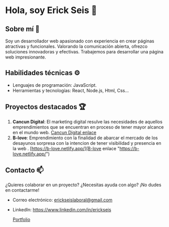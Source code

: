 # Hola, soy Erick Seis 👋

## Sobre mí 🚀

Soy un desarrollador web apasionado con experiencia en crear páginas atractivas y funcionales. Valorando la comunicación abierta, ofrezco soluciones innovadoras y efectivas. Trabajemos para desarrollar una página web impresionante.

## Habilidades técnicas ⚙️

- Lenguajes de programación: JavaScript.
- Herramientas y tecnologías: React, Node.js, Html, Css...

## Proyectos destacados 🏆

1. **Cancun Digital**: El marketing digital resulve las necesidades de aquellos emprendimientos que se encuentran en proceso de tener mayor alcance en el mundo web. [Cancun Digital enlace](https://cancun-digital-vanilla.netlify.app/ "Cancun Digital enlace")
2. **B-love**:  Emprendimiento con la finalidad de abarcar el mercado de los desayunos sorpresa con la intencion de tener visibilidad y presencia en la web . [https://b-love.netlify.app/](B-love enlace "https://b-love.netlify.app/")

## Contacto 📫

¿Quieres colaborar en un proyecto? ¿Necesitas ayuda con algo? ¡No dudes en contactarme!

- Correo electrónico: erickseislaboral@gmail.com
- LinkedIn:  https://www.linkedin.com/in/erickseis

    [Portfolio](https://erickseisportfolio.netlify.app/ "Portfolio")

